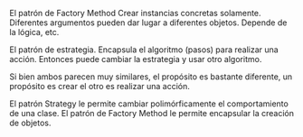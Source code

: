 El patrón de Factory Method
Crear instancias concretas solamente. 
Diferentes argumentos pueden dar lugar a diferentes objetos. Depende de la lógica, etc.

El patrón de estrategia.
Encapsula el algoritmo (pasos) para realizar una acción. Entonces puede cambiar la estrategia y usar otro algoritmo.

Si bien ambos parecen muy similares, el propósito es bastante diferente, un propósito es crear el otro es realizar una acción.

El patrón Strategy le permite cambiar polimórficamente el comportamiento de una clase.
El patrón de Factory Method le permite encapsular la creación de objetos.

